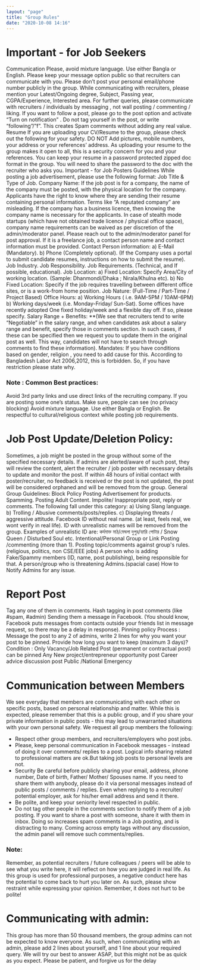 ```yaml
---
layout: "page"
title: "Group Rules"
date: "2020-10-08 14:16"
---
```


# Important - for Job Seekers
Communication
Please, avoid mixture language. Use either Bangla or English. 
Please keep your message option public so that recruiters can communicate with you.
Please don’t post your personal email/phone number publicly in the group.
While communicating with recruiters, please mention your Latest/Ongoing degree, Subject, Passing year, CGPA/Experience, Interested area.
For further queries, please communicate with recruiters / individuals by messaging , not wall posting / commenting / liking.
If you want to follow a post, please go to the post option and activate “Turn on notification” . Do not tag yourself in the post, or write “following”/”f”. This creates Spam comments without adding any real value. 
Resume
If you are uploading your CV/Resume to the group, please check out the following for your safety.
DO NOT Add pictures, mobile numbers, your address or your references’ address. As uploading your resume to the group makes it open to all, this is a security concern for you and your references.
You can keep your resume in a password protected zipped doc format in the group. You will need to share the password to the doc with the recruiter who asks you.
Important - for Job Posters
Guidelines
While posting a job advertisement, please use the following format:
Job Title & Type of Job.
Company Name:
If the job post is for a company, the name of the company must be posted, with the physical location for the company. Applicants have the right to know where they are sending their resume containing personal information.
Terms like “A reputated company” are misleading. If the company has a business licence, then knowing the company name is necessary for the applicants.
In case of stealth mode startups (which have not obtained trade licence / physical office space), company name requirements can be waived as per discretion of the admin/moderator panel. Please reach out to the admin/moderator panel for post approval.
If it is a freelance job, a contact person name and contact information must be provided.
Contact Person information: a) E-Mail (Mandatory). b) Phone (Completely optional). (If the Company uses a portal to submit candidate resumes, instructions on how to submit the resume).
Job Industry.
Job Responsibility.
Job Requirements. (Technical, and If possible, educational). 
Job Location: a) Fixed Location: Specify Area/City of working location. (Sample: Dhanmondi/Dhaka ; Nirala/Khulna etc). b) No Fixed Location: Specify if the job requires travelling between different office sites, or is a work-from home position.
Job Nature: (Full-Time / Part-Time / Project Based) 
Office Hours: a) Working Hours ( i.e. 9AM-5PM / 10AM-6PM)  b) Working days/week (i.e. Monday-Friday/ Sun-Sat). Some offices have recently adopted One fixed holiday/week and a flexible day off. If so, please specify. 
Salary Range + Benefits: **(We see that recruiters tend to write “Negotiable” in the salary range, and when candidates ask about a salary range and benefit, specify those in comments section. In such cases, if these can be specified then we request you to update them in the original post as well. This way, candidates will not have to search through comments to find these information). 
Mandates:
If you have conditions based on gender, religion , you need to add cause for this.  According to Bangladesh Labor Act 2006,2012, this is forbidden. So, if you have restriction please state why. 

### Note : Common Best practices: 
Avoid 3rd party links and use direct links of the recruiting company. 
If you are posting some one’s status. Make sure, people can see (no privacy blocking)
Avoid mixture language. Use either Bangla or English. 
Be respectful to cultural/religious context while posting job requirements.

# Job Post Update/Deletion Policy:
Sometimes, a job might be posted in the group without some of the specified necessary details. If admins are alerted/aware of such post, they will review the content, alert the recruiter / job poster with necessary details to update and monitor the post.  If within 48 hours of initial contact with poster/recruiter, no feedback is received or the post is not updated, the post will be considered orphaned and will be removed from the group. 
General Group Guidelines:
Block Policy
Posting Advertisement for products.
Spamming.
Posting Adult Content.
Impolite/ Inappropriate post, reply or comments. The following fall under this category: a) Using Slang language. b) Trolling / Abusive comments/posts/replies. c) Displaying threats / aggressive attitude.
Facebook ID without real name. (at least, feels real, we wont verify in real life).  ID with unrealistic names will be removed from the group.  Examples of unrealistic ID are:  কর্দমাক্ত মাঠ/মেঘলা দুপুর/হ্যারি পোটার / Snow Queen / Disturbed Soul etc. 
Intentional/Personal Group or Link Posting /commenting (more than 1).
Posting topic/comments against group's rules. (religious, politics, non CSE/EEE jobs) 
A person who is adding Fake/Spammy members (ID, name, post publishing), being responsible for that. 
A person/group who is threatening Admins.(spacial case)
How to Notify Admins for any issue.

# Report Post  
Tag any one of them in comments.
Hash tagging in post comments (like #spam, #admin) 
Sending them a message in Facebook. (You should know, Facebook puts messages from contacts outside your friends list in message request, so there may be a delay in response).
Pinning policy
Process :  Message the post to any 2 of admins, write 2 lines for why you want your post to be pinned. Provide how long you want to keep (maximum 3 days)?  
Condition :
Only Vacancy/Job Related Post (permanent or contractual post) can be pinned 
Any New project/entrepreneur opportunity post 
Career advice discussion post 
Public /National Emergency

# Communication between Members
We see everyday that members are communicating with each other on specific posts, based on personal relationship and matter. While this is expected, please remember that this is a public group, and if you share your private information in public posts - this may lead to unwarranted situations with your own personal safety.  We request all group members the following:
- Respect other group members, and recruiters/employers who post jobs. 
- Please, keep personal communication in Facebook messages - instead of doing it over comments/ replies to a post. Logical info sharing related to professional matters are ok.But taking job posts to personal levels are not.
- Security Be careful before publicly sharing your email, address, phone number, Date of birth, Father/ Mother/ Spouses name. If you need to share them with anybody, please do it via personal messages instead of public posts / comments / replies.  Even when replying to a recruiter/ potential employer, ask for his/her email address and send it there.
- Be polite, and keep your seniority level respected in public.
- Do not tag other people in the comments section to notify them of a job posting. If you want to share a post with someone, share it with them in inbox. Doing so increases spam comments in a Job posting, and is distracting to many.
Coming across empty tags without any discussion, the admin panel will remove such comments/replies.

### Note: 
Remember, as potential recruiters / future colleagues / peers will be able to see what you write here, it will reflect on how you are judged in real life. As this group is used for professional purposes, a negative conduct here has the potential to come back to hurt you later on. As such, please show restraint while expressing your opinion.  Remember, it does not hurt to be polite!

# Communicating with admin:
This group has more than 50 thousand members, the group admins can not be expected to know everyone.  As such, when communicating with an admin, please add 2 lines about yourself, and 1 line about your required query. We will try our best to answer ASAP, but this might not be as quick as you expect.  Please be patient, and forgive us for the delay
